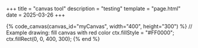 +++
title = "canvas tool"
description = "testing"
template = "page.html"
date = 2025-03-26
+++

{% code_canvas(canvas_id="myCanvas", width="400", height="300") %}
  // Example drawing: fill canvas with red color
  ctx.fillStyle = "#FF0000";
  ctx.fillRect(0, 0, 400, 300);
{% end %}
